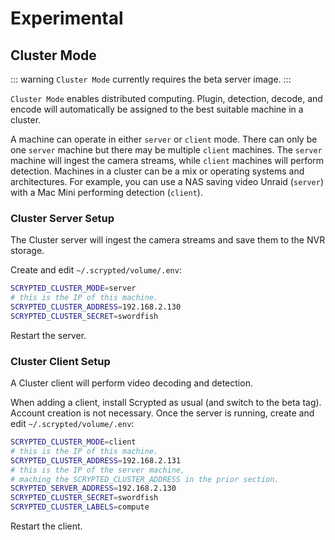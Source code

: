 # Experimental

## Cluster Mode

::: warning
`Cluster Mode` currently requires the beta server image.
:::

`Cluster Mode` enables distributed computing. Plugin, detection, decode, and encode will automatically be assigned to the best suitable machine in a cluster.

A machine can operate in either `server` or `client` mode. There can only be one `server` machine but there may be multiple `client` machines. The `server` machine will ingest the camera streams, while `client` machines will perform detection. Machines in a cluster can be a mix or operating systems and architectures. For example, you can use a NAS saving video Unraid (`server`) with a Mac Mini performing detection (`client`).

### Cluster Server Setup

The Cluster server will ingest the camera streams and save them to the NVR storage.

Create and edit `~/.scrypted/volume/.env`:

```sh
SCRYPTED_CLUSTER_MODE=server
# this is the IP of this machine.
SCRYPTED_CLUSTER_ADDRESS=192.168.2.130
SCRYPTED_CLUSTER_SECRET=swordfish
```

Restart the server.

### Cluster Client Setup

A Cluster client will perform video decoding and detection.

When adding a client, install Scrypted as usual (and switch to the beta tag). Account creation is not necessary. Once the server is running, create and edit `~/.scrypted/volume/.env`:

```sh
SCRYPTED_CLUSTER_MODE=client
# this is the IP of this machine.
SCRYPTED_CLUSTER_ADDRESS=192.168.2.131
# this is the IP of the server machine,
# maching the SCRYPTED_CLUSTER_ADDRESS in the prior section.
SCRYPTED_SERVER_ADDRESS=192.168.2.130
SCRYPTED_CLUSTER_SECRET=swordfish
SCRYPTED_CLUSTER_LABELS=compute
```

Restart the client.
